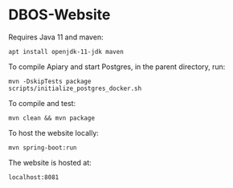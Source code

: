 # DBOS-Website

Requires Java 11 and maven:

    apt install openjdk-11-jdk maven

To compile Apiary and start Postgres, in the parent directory, run:
```
mvn -DskipTests package
scripts/initialize_postgres_docker.sh
```

To compile and test:

    mvn clean && mvn package

To host the website locally:

    mvn spring-boot:run

The website is hosted at:

    localhost:8081
